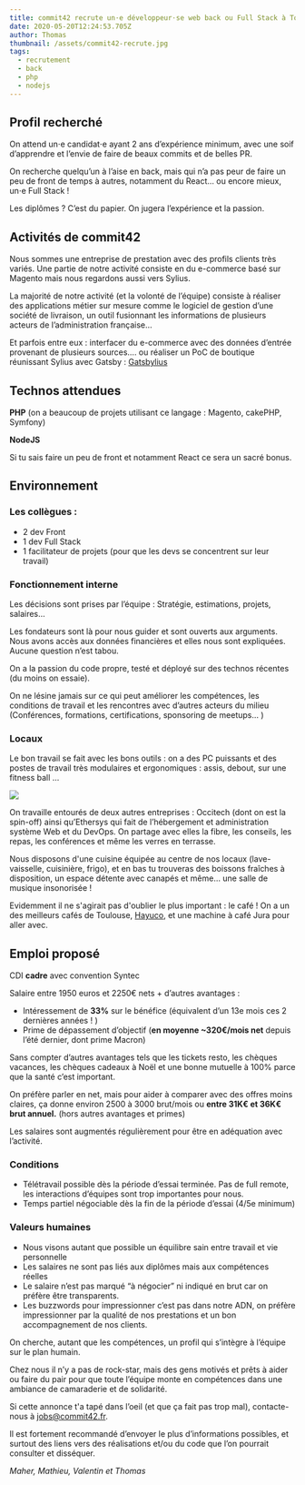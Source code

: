 ```yaml
---
title: commit42 recrute un⋅e développeur⋅se web back ou Full Stack à Toulouse
date: 2020-05-20T12:24:53.705Z
author: Thomas
thumbnail: /assets/commit42-recrute.jpg
tags:
  - recrutement
  - back
  - php
  - nodejs
---
```

## Profil recherché

On attend un⋅e candidat⋅e ayant 2 ans d’expérience minimum, avec une soif d’apprendre et l’envie de faire de beaux commits et de belles PR.

On recherche quelqu’un à l’aise en back, mais qui n’a pas peur de faire un peu de front de temps à autres, notamment du React… ou encore mieux, un⋅e Full Stack !

Les diplômes ? C’est du papier. On jugera l’expérience et la passion.

## Activités de commit42

Nous sommes une entreprise de prestation avec des profils clients très variés. 
Une partie de notre activité consiste en du e-commerce basé sur Magento mais nous regardons aussi vers Sylius.

La majorité de notre activité (et la volonté de l’équipe) consiste à réaliser des applications métier sur mesure comme le logiciel de gestion d’une société de livraison, un outil fusionnant les informations de plusieurs acteurs de l’administration française…

Et parfois entre eux : interfacer du e-commerce avec des données d’entrée provenant de plusieurs sources…. ou réaliser un PoC de boutique réunissant Sylius avec Gatsby : [Gatsbylius](https://gatsbylius.com/)

## Technos attendues

**PHP** (on a beaucoup de projets utilisant ce langage : Magento, cakePHP, Symfony)

**NodeJS**

Si tu sais faire un peu de front et notamment React ce sera un sacré bonus.

## Environnement

### Les collègues :

* 2 dev Front
* 1 dev Full Stack
* 1 facilitateur de projets (pour que les devs se concentrent sur leur travail)

### Fonctionnement interne

  Les décisions sont prises par l’équipe : Stratégie, estimations, projets, salaires…

  Les fondateurs sont là pour nous guider et sont ouverts aux arguments. Nous avons accès aux données financières et elles nous sont expliquées. Aucune question n’est tabou.

  On a la passion du code propre, testé et déployé sur des technos récentes (du moins on essaie).

  On ne lésine jamais sur ce qui peut améliorer les compétences, les conditions de travail et les rencontres avec d’autres acteurs du milieu (Conférences, formations, certifications, sponsoring de meetups… )

### Locaux

  Le bon travail se fait avec les bons outils : on a des PC puissants et des postes de travail très modulaires et ergonomiques : assis, debout, sur une fitness ball …

![](/assets/locaux.png)

On travaille entourés de deux autres entreprises : Occitech (dont on est la spin-off) ainsi qu’Ethersys qui fait de l’hébergement et administration système Web et du DevOps. On partage avec elles la fibre, les conseils, les repas, les conférences et même les verres en terrasse.

Nous disposons d'une cuisine équipée au centre de nos locaux (lave-vaisselle, cuisinière, frigo), et en bas tu trouveras des boissons fraîches à disposition, un espace détente avec canapés et même… une salle de musique insonorisée !

Evidemment il ne s'agirait pas d'oublier le plus important : le café ! On a un des meilleurs cafés de Toulouse, [Hayuco](https://www.hayuco.coffee/), et une machine à café Jura pour aller avec.

## Emploi proposé

CDI **cadre** avec convention Syntec

Salaire entre 1950 euros et 2250€ nets + d’autres avantages :

* Intéressement de **33%** sur le bénéfice (équivalent d’un 13e mois ces 2 dernières années ! )
* Prime de dépassement d’objectif (**en moyenne ~320€/mois net** depuis l’été dernier, dont prime Macron)

Sans compter d’autres avantages tels que les tickets resto, les chèques vacances, les chèques cadeaux à Noël et une bonne mutuelle à 100% parce que la santé c’est important.

On préfère parler en net, mais pour aider à comparer avec des offres moins claires, ça donne environ 2500 à 3000 brut/mois ou **entre 31K€ et 36K€ brut annuel.** (hors autres avantages et primes)

Les salaires sont augmentés régulièrement pour être en adéquation avec l’activité.

### Conditions

* Télétravail possible dès la période d’essai terminée. Pas de full remote, les interactions d’équipes sont trop importantes pour nous.
* Temps partiel négociable dès la fin de la période d’essai (4/5e minimum)

### Valeurs humaines

* Nous visons autant que possible un équilibre sain entre travail et vie personnelle
* Les salaires ne sont pas liés aux diplômes mais aux compétences réelles
* Le salaire n’est pas marqué “à négocier” ni indiqué en brut car on préfère être transparents.
* Les buzzwords pour impressionner c’est pas dans notre ADN, on préfère impressionner par la qualité de nos prestations et un bon accompagnement de nos clients.

On cherche, autant que les compétences, un profil qui s’intègre à l’équipe sur le plan humain.

Chez nous il n’y a pas de rock-star, mais des gens motivés et prêts à aider ou faire du pair pour que toute l’équipe monte en compétences dans une ambiance de camaraderie et de solidarité.

Si cette annonce t'a tapé dans l’oeil (et que ça fait pas trop mal), contacte-nous à jobs@commit42.fr.

Il est fortement recommandé d’envoyer le plus d’informations possibles, et surtout des liens vers des réalisations et/ou du code que l’on pourrait consulter et disséquer.

_Maher, Mathieu, Valentin et Thomas_
